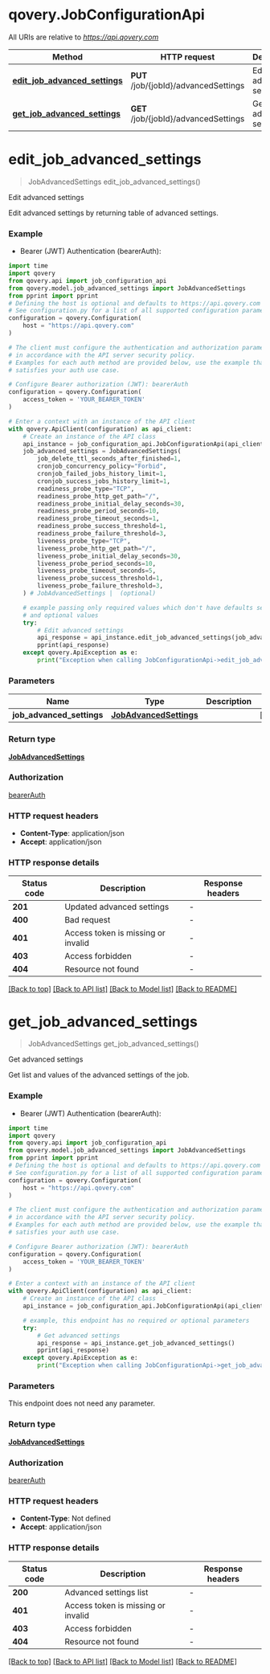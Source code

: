 # qovery.JobConfigurationApi

All URIs are relative to *https://api.qovery.com*

Method | HTTP request | Description
------------- | ------------- | -------------
[**edit_job_advanced_settings**](JobConfigurationApi.md#edit_job_advanced_settings) | **PUT** /job/{jobId}/advancedSettings | Edit advanced settings
[**get_job_advanced_settings**](JobConfigurationApi.md#get_job_advanced_settings) | **GET** /job/{jobId}/advancedSettings | Get advanced settings


# **edit_job_advanced_settings**
> JobAdvancedSettings edit_job_advanced_settings()

Edit advanced settings

Edit advanced settings by returning table of advanced settings.

### Example

* Bearer (JWT) Authentication (bearerAuth):

```python
import time
import qovery
from qovery.api import job_configuration_api
from qovery.model.job_advanced_settings import JobAdvancedSettings
from pprint import pprint
# Defining the host is optional and defaults to https://api.qovery.com
# See configuration.py for a list of all supported configuration parameters.
configuration = qovery.Configuration(
    host = "https://api.qovery.com"
)

# The client must configure the authentication and authorization parameters
# in accordance with the API server security policy.
# Examples for each auth method are provided below, use the example that
# satisfies your auth use case.

# Configure Bearer authorization (JWT): bearerAuth
configuration = qovery.Configuration(
    access_token = 'YOUR_BEARER_TOKEN'
)

# Enter a context with an instance of the API client
with qovery.ApiClient(configuration) as api_client:
    # Create an instance of the API class
    api_instance = job_configuration_api.JobConfigurationApi(api_client)
    job_advanced_settings = JobAdvancedSettings(
        job_delete_ttl_seconds_after_finished=1,
        cronjob_concurrency_policy="Forbid",
        cronjob_failed_jobs_history_limit=1,
        cronjob_success_jobs_history_limit=1,
        readiness_probe_type="TCP",
        readiness_probe_http_get_path="/",
        readiness_probe_initial_delay_seconds=30,
        readiness_probe_period_seconds=10,
        readiness_probe_timeout_seconds=1,
        readiness_probe_success_threshold=1,
        readiness_probe_failure_threshold=3,
        liveness_probe_type="TCP",
        liveness_probe_http_get_path="/",
        liveness_probe_initial_delay_seconds=30,
        liveness_probe_period_seconds=10,
        liveness_probe_timeout_seconds=5,
        liveness_probe_success_threshold=1,
        liveness_probe_failure_threshold=3,
    ) # JobAdvancedSettings |  (optional)

    # example passing only required values which don't have defaults set
    # and optional values
    try:
        # Edit advanced settings
        api_response = api_instance.edit_job_advanced_settings(job_advanced_settings=job_advanced_settings)
        pprint(api_response)
    except qovery.ApiException as e:
        print("Exception when calling JobConfigurationApi->edit_job_advanced_settings: %s\n" % e)
```


### Parameters

Name | Type | Description  | Notes
------------- | ------------- | ------------- | -------------
 **job_advanced_settings** | [**JobAdvancedSettings**](JobAdvancedSettings.md)|  | [optional]

### Return type

[**JobAdvancedSettings**](JobAdvancedSettings.md)

### Authorization

[bearerAuth](../README.md#bearerAuth)

### HTTP request headers

 - **Content-Type**: application/json
 - **Accept**: application/json


### HTTP response details

| Status code | Description | Response headers |
|-------------|-------------|------------------|
**201** | Updated advanced settings |  -  |
**400** | Bad request |  -  |
**401** | Access token is missing or invalid |  -  |
**403** | Access forbidden |  -  |
**404** | Resource not found |  -  |

[[Back to top]](#) [[Back to API list]](../README.md#documentation-for-api-endpoints) [[Back to Model list]](../README.md#documentation-for-models) [[Back to README]](../README.md)

# **get_job_advanced_settings**
> JobAdvancedSettings get_job_advanced_settings()

Get advanced settings

Get list and values of the advanced settings of the job.

### Example

* Bearer (JWT) Authentication (bearerAuth):

```python
import time
import qovery
from qovery.api import job_configuration_api
from qovery.model.job_advanced_settings import JobAdvancedSettings
from pprint import pprint
# Defining the host is optional and defaults to https://api.qovery.com
# See configuration.py for a list of all supported configuration parameters.
configuration = qovery.Configuration(
    host = "https://api.qovery.com"
)

# The client must configure the authentication and authorization parameters
# in accordance with the API server security policy.
# Examples for each auth method are provided below, use the example that
# satisfies your auth use case.

# Configure Bearer authorization (JWT): bearerAuth
configuration = qovery.Configuration(
    access_token = 'YOUR_BEARER_TOKEN'
)

# Enter a context with an instance of the API client
with qovery.ApiClient(configuration) as api_client:
    # Create an instance of the API class
    api_instance = job_configuration_api.JobConfigurationApi(api_client)

    # example, this endpoint has no required or optional parameters
    try:
        # Get advanced settings
        api_response = api_instance.get_job_advanced_settings()
        pprint(api_response)
    except qovery.ApiException as e:
        print("Exception when calling JobConfigurationApi->get_job_advanced_settings: %s\n" % e)
```


### Parameters
This endpoint does not need any parameter.

### Return type

[**JobAdvancedSettings**](JobAdvancedSettings.md)

### Authorization

[bearerAuth](../README.md#bearerAuth)

### HTTP request headers

 - **Content-Type**: Not defined
 - **Accept**: application/json


### HTTP response details

| Status code | Description | Response headers |
|-------------|-------------|------------------|
**200** | Advanced settings list |  -  |
**401** | Access token is missing or invalid |  -  |
**403** | Access forbidden |  -  |
**404** | Resource not found |  -  |

[[Back to top]](#) [[Back to API list]](../README.md#documentation-for-api-endpoints) [[Back to Model list]](../README.md#documentation-for-models) [[Back to README]](../README.md)

